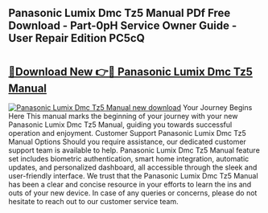 ## Panasonic Lumix Dmc Tz5 Manual PDf Free Download - Part-0pH Service Owner Guide - User Repair Edition PC5cQ

# <h2><a href="http://cf26917.oget.top/?id=Panasonic+Lumix+Dmc+Tz5+Manual">🔗Download New 👉🔴 Panasonic Lumix Dmc Tz5 Manual</a></h2>

[![Panasonic Lumix Dmc Tz5 Manual new download](https://i.imgur.com/5g1atiW.png)](http://cf26917.oget.top/?id=Panasonic+Lumix+Dmc+Tz5+Manual)
Your Journey Begins Here This manual marks the beginning of your journey with your new Panasonic Lumix Dmc Tz5 Manual, guiding you towards successful operation and enjoyment. Customer Support Panasonic Lumix Dmc Tz5 Manual Options Should you require assistance, our dedicated customer support team is available to help. Panasonic Lumix Dmc Tz5 Manual feature set includes biometric authentication, smart home integration, automatic updates, and personalized dashboard, all accessible through the sleek and user-friendly interface. We trust that the Panasonic Lumix Dmc Tz5 Manual has been a clear and concise resource in your efforts to learn the ins and outs of your new device. In case of any queries or concerns, please do not hesitate to reach out to our customer service team.
